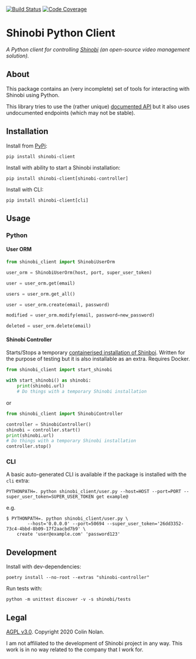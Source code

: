 [![Build Status](https://travis-ci.com/colin-nolan/python-shinobi-client.svg?branch=master)](https://travis-ci.com/colin-nolan/python-shinobi-client)
[![Code Coverage](https://codecov.io/gh/colin-nolan/python-shinobi-client/branch/master/graph/badge.svg)](https://codecov.io/gh/colin-nolan/python-shinobi-client)

# Shinobi Python Client
_A Python client for controlling [Shinobi](https://gitlab.com/Shinobi-Systems/Shinobi) (an open-source video management 
solution)._


## About
This package contains an (very incomplete) set of tools for interacting with Shinobi using Python.

This library tries to use the (rather unique) [documented API](https://shinobi.video/docs/api) but it also uses 
undocumented endpoints (which may not be stable).


## Installation
Install from [PyPi](https://pypi.org/project/shinobi-client/):
```
pip install shinobi-client
```

Install with ability to start a Shinobi installation:
```
pip install shinobi-client[shinobi-controller]
```

Install with CLI:
```
pip install shinobi-client[cli]
```

## Usage
### Python
#### User ORM
```python
from shinobi_client import ShinobiUserOrm

user_orm = ShinobiUserOrm(host, port, super_user_token)

user = user_orm.get(email)

users = user_orm.get_all()

user = user_orm.create(email, password)

modified = user_orm.modify(email, password=new_password)

deleted = user_orm.delete(email)
```

#### Shinobi Controller
Starts/Stops a temporary [containerised installation of Shinboi](https://github.com/colin-nolan/docker-shinobi). Written
for the purpose of testing but it is also installable as an extra. Requires Docker.
```python
from shinobi_client import start_shinobi

with start_shinobi() as shinobi:
    print(shinobi.url)
    # Do things with a temporary Shinobi installation
```
or
```python
from shinobi_client import ShinobiController

controller = ShinobiController()
shinobi = controller.start()
print(shinobi.url)
# Do things with a temporary Shinobi installation
controller.stop()
```

### CLI
A basic auto-generated CLI is available if the package is installed with the `cli` extra: 
```
PYTHONPATH=. python shinobi_client/user.py --host=HOST --port=PORT --super_user_token=SUPER_USER_TOKEN get example@
```
e.g.
```
$ PYTHONPATH=. python shinobi_client/user.py \
        --host='0.0.0.0' --port=50694 --super_user_token='26dd3352-73c4-4bbd-8b09-17f2aacbd7b9' \
    create 'user@example.com' 'password123'
```


## Development
Install with dev-dependencies:
```
poetry install --no-root --extras "shinobi-controller"
```

Run tests with:
```
python -m unittest discover -v -s shinobi/tests
```


## Legal
[AGPL v3.0](LICENSE.txt). Copyright 2020 Colin Nolan.

I am not affiliated to the development of Shinobi project in any way. This work is in no way related to the company that
I work for.
